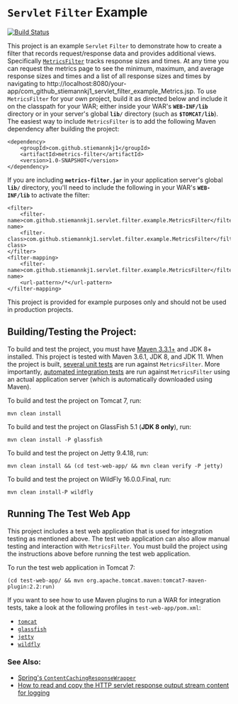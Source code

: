 # `Servlet` `Filter` Example

[![Build Status](https://travis-ci.org/stiemannkj1/servlet-filter-example.svg?branch=master)](https://travis-ci.org/stiemannkj1/servlet-filter-example)

This project is an example `Servlet` `Filter` to demonstrate how to create a filter that records request/response data
and provides additional views. Specifically
[`MetricsFilter`](metrics-filter/src/main/java/com/github/stiemannkj1/servlet/filter/example/MetricsFilter.java) tracks
response sizes and times. At any time you can request the metrics page to see the minimum, maximum, and average response
sizes and times and a list of all response sizes and times by navigating to
http://localhost:8080/your-app/com_github_stiemannkj1_servlet_filter_example_Metrics.jsp. To use `MetricsFilter` for
your own project, build it as directed below and include it on the classpath for your WAR; either inside your WAR's
**`WEB-INF/lib`** directory or in your server's global **`lib/`** directory (such as **`$TOMCAT/lib`**). The easiest way
to include `MetricsFilter` is to add the following Maven dependency after building the project:

```
<dependency>
    <groupId>com.github.stiemannkj1</groupId>
    <artifactId>metrics-filter</artifactId>
    <version>1.0-SNAPSHOT</version>
</dependency>
```

If you are including **`metrics-filter.jar`** in your application server's global **`lib/`** directory, you'll need to
include the following in your WAR's **`WEB-INF/lib`** to activate the filter:

```
<filter>
    <filter-name>com.github.stiemannkj1.servlet.filter.example.MetricsFilter</filter-name>
    <filter-class>com.github.stiemannkj1.servlet.filter.example.MetricsFilter</filter-class>
</filter>
<filter-mapping>
    <filter-name>com.github.stiemannkj1.servlet.filter.example.MetricsFilter</filter-name>
    <url-pattern>/*</url-pattern>
</filter-mapping>
```

This project is provided for example purposes only and should not be used in production projects.

## Building/Testing the Project:

To build and test the project, you must have [Maven 3.3.1+](https://maven.apache.org/download.cgi) and JDK 8+ installed.
This project is tested with Maven 3.6.1, JDK 8, and JDK 11. When the project is built,
[several unit tests](metrics-filter/src/test/java/com/github/stiemannkj1/servlet/filter/example/) are run against
`MetricsFilter`. More importantly,
[automated integration tests](est-web-app/src/test/java/com/github/stiemannkj1/test/web/app/) are run against
`MetricsFilter` using an actual application server (which is automatically downloaded using Maven).

To build and test the project on Tomcat 7, run:

```
mvn clean install
```

To build and test the project on GlassFish 5.1 (**JDK 8 only**), run:

```
mvn clean install -P glassfish
```

To build and test the project on Jetty 9.4.18, run:

```
mvn clean install && (cd test-web-app/ && mvn clean verify -P jetty)
```

To build and test the project on WildFly 16.0.0.Final, run:

```
mvn clean install-P wildfly
```

## Running The Test Web App

This project includes a test web application that is used for integration testing as mentioned above. The test web
application can also allow manual testing and interaction with `MetricsFilter`. You must build the project using the
instructions above before running the test web application.

To run the test web application in Tomcat 7:

```
(cd test-web-app/ && mvn org.apache.tomcat.maven:tomcat7-maven-plugin:2.2:run)
```

If you want to see how to use Maven plugins to run a WAR for integration tests, take a look at the following profiles
in `test-web-app/pom.xml`: 

- [`tomcat`](https://github.com/stiemannkj1/servlet-filter-example/blob/a237583/test-web-app/pom.xml#L136-L178)
- [`glassfish`](https://github.com/stiemannkj1/servlet-filter-example/blob/a237583/test-web-app/pom.xml#L179-L221)
- [`jetty`](https://github.com/stiemannkj1/servlet-filter-example/blob/a237583/test-web-app/pom.xml#L222-L270)
- [`wildfly`](https://github.com/stiemannkj1/servlet-filter-example/blob/a237583/test-web-app/pom.xml#L271-L313)

### See Also:

- [Spring's
`ContentCachingResponseWrapper`](https://github.com/spring-projects/spring-framework/blob/dc6f63f/spring-web/src/main/java/org/springframework/web/util/ContentCachingResponseWrapper.java)
- [How to read and copy the HTTP servlet response output stream content for
logging](https://stackoverflow.com/questions/8933054/how-to-read-and-copy-the-http-servlet-response-output-stream-content-for-logging#8972088)
